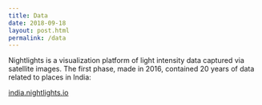 ```yaml
---
title: Data
date: 2018-09-18
layout: post.html
permalink: /data
---
```


Nightlights is a visualization platform of light intensity data captured via satellite images. The first phase, made in 2016, contained 20 years of data related to places in India:

[india.nightlights.io](https://india.nightlights.io)
